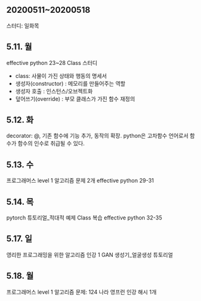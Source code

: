 ## 20200511~20200518
스터디: 일화목

## 5.11. 월
effective python 23~28
Class 스터디
- class: 사물이 가진 상태와 행동의 명세서
- 생성자(constructor) : 메모리를 만들어주는 역할
- 생성자 호출 : 인스턴스/오브젝트화
- 덮어쓰기(override) : 부모 클래스가 가진 함수 재정의

## 5.12. 화
decorator: @, 기존 함수에 기능 추가, 동작의 확장.
python은 고차함수 언어로서 함수가 함수의 인수로 취급될 수 있다.

## 5.13. 수
프로그래머스 level 1 알고리즘 문제 2개
effective python 29-31

## 5.14. 목
pytorch 튜토리얼_적대적 예제
Class 복습
effective python 32-35

## 5.17. 일
영리한 프로그래밍을 위한 알고리즘 인강 1
GAN 생성기_얼굴생성 튜토리얼

## 5.18. 월
프로그래머스 level 1 알고리즘 문제: 124 나라
영프런 인강 해시 1개


